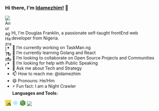 ### Hi there, I'm [Idamezhim!](https://twitter.com/idamezhim) 👋

<a href="https://twitter.com/idamezhim">
  <img align="left" alt="Anurag Hazra | Twitter" width="21px" src="https://raw.githubusercontent.com/anuraghazra/anuraghazra/master/assets/twitter.svg" />
</a>
<br />
<br />

Hi, I'm Douglas Franklin, a passionate self-taught frontEnd web developer from Nigeria.
- 🔭 I’m currently working on TaskMan.ng
- 🌱 I’m currently learning Golang and React
- 👯 I’m looking to collaborate on Open Source Projects and Communities
- 🤔 I’m looking for help with Public Speaking
- 💬 Ask me about Tech and Strategy
- 📫 How to reach me: @idamezhim
- 😄 Pronouns: He/Him
- ⚡ Fun fact: I am a Night Crawler<br>
**Languages and Tools:**  

<code><img height="20" src="https://raw.githubusercontent.com/github/explore/80688e429a7d4ef2fca1e82350fe8e3517d3494d/topics/javascript/javascript.png"></code>
<code><img height="20" src="https://raw.githubusercontent.com/github/explore/80688e429a7d4ef2fca1e82350fe8e3517d3494d/topics/react/react.png"></code>
<code><img height="20" src="https://raw.githubusercontent.com/github/explore/80688e429a7d4ef2fca1e82350fe8e3517d3494d/topics/nodejs/nodejs.png"></code>
<code><img height="20" src="https://i.pinimg.com/originals/12/5c/e0/125ce0baff3271761ca61843eccf7985.jpg"><code>

